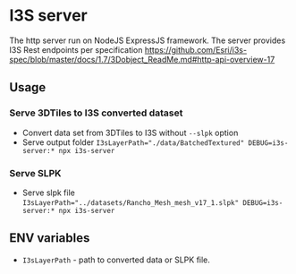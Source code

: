 # I3S server

The http server run on NodeJS ExpressJS framework.
The server provides I3S Rest endpoints per specification https://github.com/Esri/i3s-spec/blob/master/docs/1.7/3Dobject_ReadMe.md#http-api-overview-17

## Usage

### Serve 3DTiles to I3S converted dataset

- Convert data set from 3DTiles to I3S without `--slpk` option
- Serve output folder `I3sLayerPath="./data/BatchedTextured" DEBUG=i3s-server:* npx i3s-server`

### Serve SLPK

- Serve slpk file `I3sLayerPath="../datasets/Rancho_Mesh_mesh_v17_1.slpk" DEBUG=i3s-server:* npx i3s-server`

## ENV variables

- `I3sLayerPath` - path to converted data or SLPK file.
